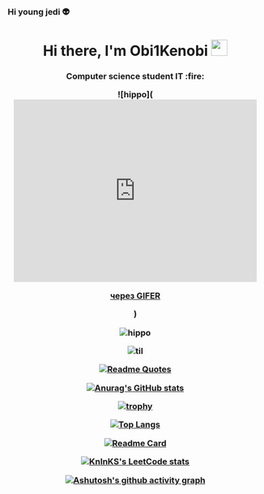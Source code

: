 ### Hi young jedi :alien:
<h1 align="center">Hi there, I'm Obi1Kenobi  
<img src="https://github.com/blackcater/blackcater/raw/main/images/Hi.gif" height="32"/></h1>
<h3 align="center">Computer science student IT  :fire:
  
  
  
  
  ![hippo](<iframe src="https://gifer.com/embed/9s96" width=480 height=360.000 frameBorder="0" allowFullScreen></iframe><p><a href="https://gifer.com">через GIFER</a></p>)
  
  
  
  
  ![hippo](https://media3.giphy.com/media/aUovxH8Vf9qDu/giphy.gif)
 
  
  
  
  
  ![til](https://raw.githubusercontent.com/hashrocket/hr-til/master/app/assets/images/banner.png)
  
  
  
  
  
  
  
  

  
  
  [![Readme Quotes](https://quotes-github-readme.vercel.app/api?type=horizontal&theme=dark)](https://github.com/piyushsuthar/github-readme-quotes)
  
  
  
  
  
  [![Anurag's GitHub stats](https://github-readme-stats.vercel.app/api?username=anuraghazra)](https://github.com/anuraghazra/github-readme-stats)
  
  
  
  
  
[![trophy](https://github-profile-trophy.vercel.app/?username=ryo-ma)](https://github.com/ryo-ma/github-profile-trophy)
  
  
  
  
  
[![Top Langs](https://github-readme-stats.vercel.app/api/top-langs/?username=anuraghazra&layout=compact)](https://github.com/anuraghazra/github-readme-stats)

  
  
  
  
  
  [![Readme Card](https://github-readme-stats.vercel.app/api/pin/?username=anuraghazra&repo=github-readme-stats)](https://github.com/anuraghazra/github-readme-stats)

  
  
  
  
  
  [![KnlnKS's LeetCode stats](https://leetcode-stats-six.vercel.app/api?username=KnlnKS&theme=dark)](https://github.com/KnlnKS/leetcode-stats)
 
  
  
  
  
  
  [![Ashutosh's github activity graph](https://activity-graph.herokuapp.com/graph?username=Ashutosh00710)](https://github.com/ashutosh00710/github-readme-activity-graph)
  
  
  
  
  
  
  
  
  
